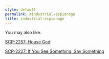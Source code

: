 ```yaml
---
style: default
permalink: Xindustrial-espionage
title: industrial-espionage
---
```

You may also like:

[SCP-2257: House God](http://scp-wiki.net/scp-2257)

[SCP-2227: If You See Something, Say Something](http://scp-wiki.net/scp-2227)
